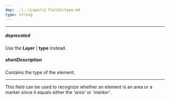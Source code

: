 ```yaml
---
dep: ..\..\Layer\2 Fields\type.md
type: string
---
```

---
##### deprecated
Use the **Layer** | **type** instead.

##### shortDescription
Contains the type of the element.

---
This field can be used to recognize whether an element is an area or a marker since it equals either the *'area'* or *'marker'*.